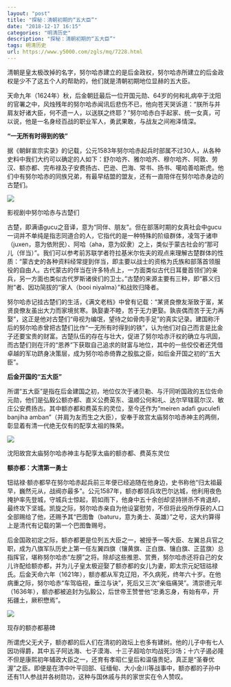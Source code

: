```yaml
---
layout: "post"
title: "探秘：清朝初期的“五大臣”"
date: "2018-12-17 16:15"
categories: "明清历史"
description: "探秘：清朝初期的“五大臣”"
tags: 明清历史
url: https://www.y5000.com/zgls/mq/7228.html
---
```






清朝是皇太极改掉的名字，努尔哈赤建立的是后金政权，努尔哈赤所建立的后金政权是少不了这五个人的帮助的，他们就是清朝初期地位显赫的五大臣。

天命九年（1624年）秋，后金朝廷最后一位开国元勋、64岁的何和礼病卒于沈阳的官署之中，风烛残年的努尔哈赤闻讯后悲伤不已，他向苍天哭诉道：“朕所与并肩友好诸大臣，何不遗一人，以送朕之终耶？”努尔哈赤白手起家、统一女真，可以说，他是一名身经百战的职业军人，勇武果敢，与战友之间袍泽情深。

**“一无所有时得到的铁”**

据《朝鲜宣宗实录》的记载，公元1583年努尔哈赤起兵时部属不过30人，从各种史料中我们大约可以确定的人如下：舒尔哈齐、雅尔哈齐、穆尔哈齐、阿敦、劳汉、额亦都、完布禄及子安费扬古、巴逊、巴海、常书、扬书、噶哈善哈斯虎。他们中有努尔哈赤的同族兄弟，有最早结盟的盟友，还有一直陪伴在努尔哈赤身边的古楚们。

![](https://img.y5000.com/uploads/allimg/161214/13420a447-0.jpg)

影视剧中努尔哈赤与古楚们

古楚，即满语gucu之音译，意为“同伴、朋友”。但在部落时期的女真社会中gucu一词并不单纯是指志同道合的人，它指代的是一种特殊的阶级群体，凌驾于诸申（juxen，意为依附民）、阿哈（aha，意为奴隶）之上，类似于蒙古社会的“那可儿（伴当）”。我们可以参考前苏联学者符拉基米尔佐夫的观点来理解古楚群体的性质：“蒙古史的各种资料经常提到伴当，即主要以战士的资格为氏族和部落首领服役的自由人。古代蒙古的伴当在许多特点上，一方面类似古代日耳曼首领们的亲兵，另一方面也类似古代罗斯诸侯们的卫士。”古楚的来源主要有三种，即“慕义归附”者、因功简拔的“家人（booi
niyalma）”和战败归降者。

努尔哈赤记挂古楚们的生活，《满文老档》中曾有记载：“某贤良僚友渐致于富，某贤良僚友虽出大力而家境贫寒。孰娶妻不睦，苦于无力更娶。孰丧偶而苦于无力再娶”，这正是他对古楚们“毋视为编氓，望待之如骨肉手足”的真实记录。建国称汗后的努尔哈赤曾把古楚们比作“一无所有时得到的铁”，认为他们对自己而言是比金子还要宝贵的财富。古楚队伍的存在与壮大，促进了努尔哈赤汗权的确立与巩固，而古楚们则在汗的“恩养”下获取自己追求的财富与地位，其中的一些佼佼者还凭借卓越的军功跻身决策层，成为努尔哈赤倚靠之股肱之臣，如后金开国之初的“五大臣”。

**后金开国的“五大臣”**

所谓“五大臣”是指在后金建国之初，地位仅次于诸贝勒、与汗同听国政的五位佐命元勋，他们是弘毅公额亦都、直义公费英东、温顺公何和礼、达尔罕辖扈尔汉、敏庄公安费扬古。其中额亦都和费英东的灵位，至今还作为“meiren
adafi guculefi banjiha amban”（并肩为友而生之大臣），安奉于故宫太庙努尔哈赤神主的两侧，彰显着有清一代绝无仅有的配享太祖的殊荣。

![](https://img.y5000.com/uploads/allimg/161214/1342091J0-1.jpg)

沈阳故宫太庙努尔哈赤神主与配享太庙的额亦都、费英东灵位

**额亦都：大清第一勇士**

钮祜禄·额亦都早在努尔哈赤起兵前三年便已经追随在他身边，史书称他“归太祖最早，巍然元从，战阀亦最多”。公元1587年，额亦都领兵攻巴尔达城，他利用夜色掩护率先登城，守城兵士惊起，箭如雨下，他身中五十余创却坚持拼杀不肯退却，最终攻下坚城。凯旋之际，努尔哈赤亲自为他设宴慰劳，不但将此役所俘获的人口全部赐给了他，还赐予其“巴图鲁（baturu，意为勇士、英雄）”之号，这大约算得上是清代有记载的第一个巴图鲁赐号。

后金国政初定之际，额亦都更是位列五大臣之一，被授予一等大臣、左翼总兵官之职，成为八旗军队历史上第一任左翼四旗（镶黄旗、正白旗、镶白旗、正蓝旗）总指挥官，堪称努尔哈赤“左膀”之将。除却这些推恩、赏赉，努尔哈赤还将自己的女儿许配给额亦都，并为儿子皇太极迎娶了额亦都的女儿为妻，即太宗元妃钮祜禄氏。后金天命六年（1621年），额亦都从军克辽阳，不久病死，终年六十岁。在他病重之际，努尔哈赤“车驾临视，垂泣与诀”，死后又三次“亲临痛哭”。清崇德元年（1636年），额亦都被追封为弘毅公，后世帝王赞誉他“忠勇忘身，有始有卒，开拓疆土，厥积懋焉”。

![](https://img.y5000.com/uploads/allimg/161214/1342091048-2.jpg)

现存的额亦都墓碑

所谓虎父无犬子，额亦都的后人们在清初的政坛上也多有建树。他的儿子中有七人因功得爵，其中五子阿达海、七子漠海、十三子超哈尔均战死沙场；十六子遏必隆不但是康熙初年辅政大臣之一，还育有孝昭仁皇后和温僖贵妃，真正是“圣眷优渥”之臣。即便是在清中叶平回部、征缅甸、大小金川等战事中，额亦都的子孙中还有11人参战并各树勋功，这种与国休戚与共的家世实在令人赞叹。

